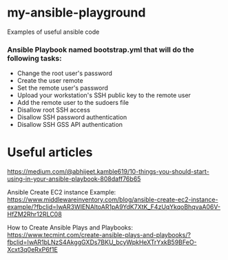 # my-ansible-playground
Examples of useful ansible code

### Ansible Playbook named bootstrap.yml that will do the following tasks:

* Change the root user's password
* Create the user remote
* Set the remote user's password
* Upload your workstation's SSH public key to the remote user
* Add the remote user to the sudoers file
* Disallow root SSH access
* Disallow SSH password authentication
* Disallow SSH GSS API authentication

# Useful articles
https://medium.com/@abhijeet.kamble619/10-things-you-should-start-using-in-your-ansible-playbook-808daff76b65

Ansible Create EC2 instance Example: 
https://www.middlewareinventory.com/blog/ansible-create-ec2-instance-example/?fbclid=IwAR3WIENAltoAR1pA9YdK7XtK_F4zUqYkqoBhqvaA06V-HfZM2Rhr12RLC08

How to Create Ansible Plays and Playbooks: 
https://www.tecmint.com/create-ansible-plays-and-playbooks/?fbclid=IwAR1bLNzS4AkggGXDs7BKU_bcyWpkHeXTrYxkB59BFeO-Xcxt3q0eRxP6f1E
